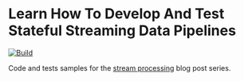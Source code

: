 # Learn How To Develop And Test Stateful Streaming Data Pipelines

[![Build](https://github.com/mkuthan/example-streaming/actions/workflows/build.yml/badge.svg)](https://github.com/mkuthan/example-streaming/actions/workflows/build.yml)

Code and tests samples for the [stream processing](http://mkuthan.github.io/categories/stream-processing/) blog post series.
